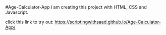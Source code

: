#Age-Calculator-App
i am creating this project with HTML, CSS and Javascript. 


click this link to try out: https://scriptingwithsaad.github.io/Age-Calculator-App/
